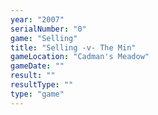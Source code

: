 ```yaml
---
year: "2007"
serialNumber: "0" 
game: "Selling"
title: "Selling -v- The Min"
gameLocation: "Cadman's Meadow"
gameDate: ""
result: ""
resultType: ""
type: "game"
---
```

